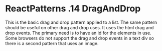 # ReactPatterns .14 DragAndDrop

This is the basic drag and drop pattern applied to a list. The same pattern should be useful on other drag and drop uses. It uses the html drag and drop events. The primary need is to have an id for the elements in use. Some browsers do not support the drag and drop events in a text div so there is a second pattern that uses an image.
